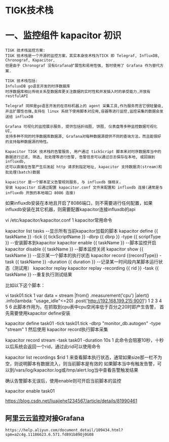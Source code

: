 # TIGK技术栈

# 一、监控组件 kapacitor 初识

    TIGK 技术栈监控方案:
    TIGK 技术栈是一个开源的监控方案，其实本身技术栈为TICK 即 Telegraf, InfluxDB, Chronograf, Kapacitor, 
    但是由于 Chronograf 没有Grafana扩展性和易用性强, 暂时使用了 Grafana 作为替代方案.
    
    TIGK 技术栈包括:
    InfuluxDB go语言开发的时序数据库
    时序数据库相比传统关系型数据库更关注数据的实时性和并发插入时的承受能力,开放有restfulAPI
    
    Telegraf 同样是go语言开发的在目标机器上的 agent 采集工具,作为服务而言它很轻量级,并且扩展性也强,支持在 linux 系统下使用脚本对应用,容器等进行监控,监控采集的数据会发送给 influxDB
    
    Grafana 可视化的监控展示服务, 提供包括折线图, 饼图, 仪表盘等多种监控数据可视化 UI, 
    支持多种不同的时序数据库数据源, Grafana对每种数据源提供不同的查询方法，而且能很好的支持每种数据源的特性。
    
    Kapacitor TIGK 技术栈的告警服务, 用户通过 tickScript 脚本来对时序数据库当中的数据进行过滤, 筛选, 批处理等进行告警, 告警信息可以通过日志保存在本地, 或回插到influxdb,
    还可以直接在告警产生后发起 http 请求到指定地址, kapacitor 支持数据流(stream)和批处理(batch)数据
    
    kapacitor 是一个脚本定义告警规则服务, 与 influxdb 强相关，
    安装 kapacitor 后通过配置 kapacitor.conf 文件来配置和 influxdb 连接(通常是与 influxdb 开放的本地端口 8086 连接)



如果influxdb安装在本地且开启了8086端口，则不需要进行任何配置，如果influxdb安装在其它机器，则需要配置kapacitor连接influxdb的api

vi /etc/kapacitor/kapacitor.conf
1
kapacitor常用命令

kapacitor list tasks --显示所有当前kapacitor加载的脚本
kapacitor define {{ taskName }} -tick {{ tickScriptName }} -dbrp {{ dbrp }} -type {{ scriptType }} --安装脚本到kapacitor
kapacitor enable {{ taskName }} --脚本监控开启
kapacitor disable {{ taskName }} --脚本监控关闭
kapacitor show {{ taskName }} --显示某一个脚本的执行状态
kapacitor record {{recordType}} -task {{ taskName }} -duration {{ duration }} --记录某一时间段内某脚本运行状态（测试用）
kapacitor replay kapacitor replay -recording {{ rid }} -task {{ taskName }} --重复执行测试结果

比如以下这个脚本：

vi task01.tick
1
var data = stream
|from()
.measurement('cpu')
|alert()
.info(lambda: "usage_idle"<=20)
.post('http://192.168.199.215:9001')
1
2
3
4
5
6
此脚本作用为，在抓取到cpu表中cpu空闲率低于百分之20时即产生告警，
首先需要使用kapacitor define安装

kapacitor define task01 -tick task01.tick -dbrp "monitor_db.autogen" -type "stream"
1
然后使用 kapacitor record执行脚本采集

kapacitor record stream -task task01 -duration 10s
1
此命令会阻塞10秒，十秒以后系统会返回一个rid，通过此rid可以使用命令

kapacitor list recordings $rid
1
来查看脚本执行状态，通常如果size那一栏不为空，则说明脚本有数据流入，则当前脚本是有效的
如果脚本当中有触发告警，可以到/vars/log/kapacitor.log或/tmp/alert.log当中查看告警触发结果

确认告警脚本无误后，使用enable则可开启当前脚本的监控

kapacitor enable task01


https://blog.csdn.net/liuajiehe1234567/article/details/81990461


## 阿里云云监控对接Grafana
    
    https://help.aliyun.com/document_detail/109434.html?spm=a2c4g.11186623.6.571.fd891b89Oj0G08